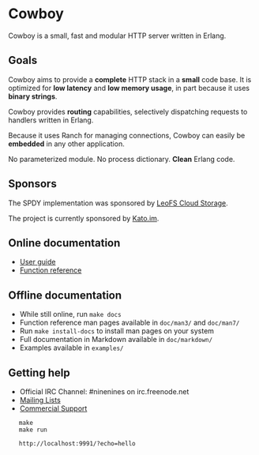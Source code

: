 Cowboy
======

Cowboy is a small, fast and modular HTTP server written in Erlang.

Goals
-----

Cowboy aims to provide a **complete** HTTP stack in a **small** code base.
It is optimized for **low latency** and **low memory usage**, in part
because it uses **binary strings**.

Cowboy provides **routing** capabilities, selectively dispatching requests
to handlers written in Erlang.

Because it uses Ranch for managing connections, Cowboy can easily be
**embedded** in any other application.

No parameterized module. No process dictionary. **Clean** Erlang code.

Sponsors
--------

The SPDY implementation was sponsored by
[LeoFS Cloud Storage](http://www.leofs.org).

The project is currently sponsored by
[Kato.im](https://kato.im).

Online documentation
--------------------

 *  [User guide](http://ninenines.eu/docs/en/cowboy/HEAD/guide)
 *  [Function reference](http://ninenines.eu/docs/en/cowboy/HEAD/manual)

Offline documentation
---------------------

 *  While still online, run `make docs`
 *  Function reference man pages available in `doc/man3/` and `doc/man7/`
 *  Run `make install-docs` to install man pages on your system
 *  Full documentation in Markdown available in `doc/markdown/`
 *  Examples available in `examples/`

Getting help
------------

 *  Official IRC Channel: #ninenines on irc.freenode.net
 *  [Mailing Lists](http://lists.ninenines.eu)
 *  [Commercial Support](http://ninenines.eu/support)

 ```
 	make 
 	make run 

 	http://localhost:9991/?echo=hello
 ```

